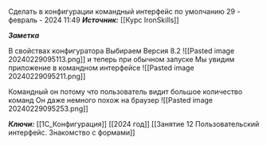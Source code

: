 
Сделать в конфигурации командный интерфейс по умолчанию
 29 - февраль - 2024  11:49 
***Источник:***  [[Курс IronSkills]] 

***Заметка*** 

В свойствах конфигуратора 
Выбираем Версия 8.2
![[Pasted image 20240229095113.png]]
и теперь при обычном запуске 
Мы увидим приложение в командном интерфейсе
![[Pasted image 20240229095211.png]]

Командный он потому что пользователь видит большое количество команд
Он даже немного похож на браузер
![[Pasted image 20240229095253.png]]


***Ключи:*** [[1С_Конфигурация]] [[2024 год]]  [[Занятие 12 Пользовательский интерфейс. Знакомство с формами]]
